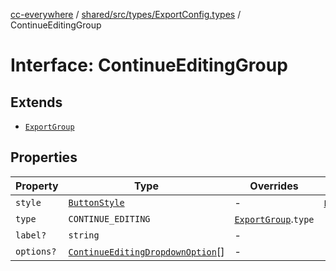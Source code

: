 [cc-everywhere](../../../../../index.md) / [shared/src/types/ExportConfig.types](../index.md) / ContinueEditingGroup

# Interface: ContinueEditingGroup

## Extends

- [`ExportGroup`](ExportGroup.md)

## Properties

| Property | Type | Overrides | Inherited from |
| ------ | ------ | ------ | ------ |
| `style` | [`ButtonStyle`](../type-aliases/ButtonStyle.md) | - | [`ExportGroup`](ExportGroup.md).`style` |
| `type` | `CONTINUE_EDITING` | [`ExportGroup`](ExportGroup.md).`type` | - |
| `label?` | `string` | - | - |
| `options?` | [`ContinueEditingDropdownOption`](ContinueEditingDropdownOption.md)[] | - | - |
